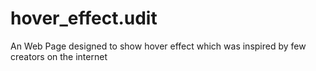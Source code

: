 # hover_effect.udit
An Web Page designed to show hover effect which was inspired by few creators on the internet
